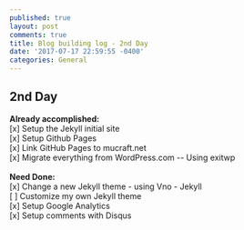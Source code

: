 ```yaml
---
published: true
layout: post
comments: true
title: Blog building log - 2nd Day
date: '2017-07-17 22:59:55 -0400'
categories: General
---
```



## 2nd Day

**Already accomplished:** <br>
[x] Setup the Jekyll initial site <br>
[x] Setup Github Pages <br>
[x] Link GitHub Pages to mucraft.net <br>
[x] Migrate everything from WordPress.com  --  Using exitwp <br>
 <br>
**Need Done:** <br>
[x] Change a new Jekyll theme - using Vno - Jekyll<br>
[ ] Customize my own Jekyll theme <br>
[x] Setup Google Analytics <br>
[x] Setup comments with Disqus <br>
 <br>

